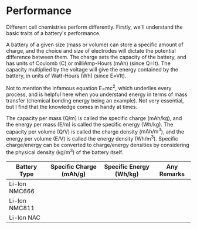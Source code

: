 # Performance
Different cell chemistries perform differently. Firstly, we'll understand the basic traits of a battery's performance. 

A battery of a given size (mass or volume) can store a specific amount of charge, and the choice and size of electrodes will dictate the potential difference between them. The charge sets the capacity of the battery, and has units of Coulomb ($\text{C}$) or milliAmp-Hours ($\text{mAh}$) (since $\text{Q=It}$). The capacity multiplied by the voltage will give the energy contained by the battery, in units of Watt-Hours (Wh) (since $\text{E=VIt}$).

Not to mention the infamous equation $\text{E=mc}^2$, which underlies every process, and is helpful here when you understand energy in terms of mass transfer (chemical bonding energy being an example). Not very essential, but I find that the knowledge comes in handy at times.

The capacity per mass ($\text{Q/m}$) is called the specific charge (mAh/kg), and the energy per mass ($\text{E/m}$) is called the specific energy ($\text{Wh/kg}$). The capacity per volume (Q/V) is called the charge density ($\text{mAh/m}^3$), and the energy per volume ($\text{E/V}$) is called the energy density ($\text{Wh/m}^3$). Specific charge/energy can be converted to charge/energy densities by considering the physical density ($\text{kg/m}^3$) of the battery itself.

| Battery Type | Specific Charge ($\text{mAh/g}$) | Specific Energy ($\text{Wh/kg}$) | Any Remarks |
| ---- | ---- | ---- | ---- |
| Li-Ion NMC666 |  |  |  |
| Li-Ion NMC811 |  |  |  |
| Li-Ion NAC |  |  |  |